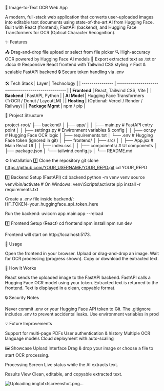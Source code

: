 📄 Image-to-Text OCR Web App

A modern, full-stack web application that converts user-uploaded images into editable text documents using state-of-the-art AI from Hugging Face.
Built with React (frontend), FastAPI (backend), and Hugging Face Transformers for OCR (Optical Character Recognition).


✨ Features

📤 Drag-and-drop file upload or select from file picker
🔍 High-accuracy OCR powered by Hugging Face AI models
📑 Export extracted text as .txt or .docx
🌐 Responsive React frontend with Tailwind CSS styling
⚡ Fast & scalable FastAPI backend
🔒 Secure token handling via .env


🛠️ Tech Stack
| Layer            | Technology                                           |
| ---------------- | ---------------------------------------------------- |
| **Frontend**     | React, Tailwind CSS, Vite                            |
| **Backend**      | FastAPI, Python                                      |
| **AI Model**     | Hugging Face Transformers (TrOCR / Donut / LayoutLM) |
| **Hosting**      | (Optional: Vercel / Render / Railway)                |
| **Package Mgmt** | npm / pip                                            |

📂 Project Structure

project-root/
├── backend/
│   ├── app/
│   │   ├── main.py          # FastAPI entry point
│   │   ├── settings.py      # Environment variables & config
│   │   ├── ocr.py           # Hugging Face OCR logic
│   ├── requirements.txt
│   └── .env                 # Hugging Face token (ignored in git)
│
├── frontend/
│   ├── src/
│   │   ├── App.jsx          # Main React UI
│   │   ├── index.css
│   │   ├── components/      # UI components
│   ├── package.json
│   └── tailwind.config.js
│
└── README.md


⚙️ Installation
1️⃣ Clone the repository
git clone https://github.com/YOUR_USERNAME/YOUR_REPO.git
cd YOUR_REPO

2️⃣ Backend Setup (FastAPI)
cd backend
python -m venv venv
source venv/bin/activate  # On Windows: venv\Scripts\activate
pip install -r requirements.txt

Create a .env file inside backend/:
HF_TOKEN=your_huggingface_api_token_here


Run the backend: uvicorn app.main:app --reload

3️⃣ Frontend Setup (React)
cd frontend
npm install
npm run dev


Frontend will start on http://localhost:5173.


🚀 Usage

Open the frontend in your browser.
Upload or drag-and-drop an image.
Wait for OCR processing (progress shown).
Copy or download the extracted text.

🧠 How It Works

React sends the uploaded image to the FastAPI backend.
FastAPI calls a Hugging Face OCR model using your token.
Extracted text is returned to the frontend.
Text is displayed in a clean, copyable format.

🔒 Security Notes

Never commit .env or your Hugging Face API token to Git.
The .gitignore includes .env to prevent accidental leaks.
Use environment variables in prod


💡 Future Improvements

Support for multi-page PDFs
User authentication & history
Multiple OCR language models
Cloud deployment with auto-scaling



🖼️ Showcase
Upload Interface
Drag & drop your image or choose a file to start OCR processing.

Processing Screen
Live status while the AI extracts text.

Results View
Clean, editable, and copyable extracted text.

![Uploading imgtotxtscreenshot.png…]()
